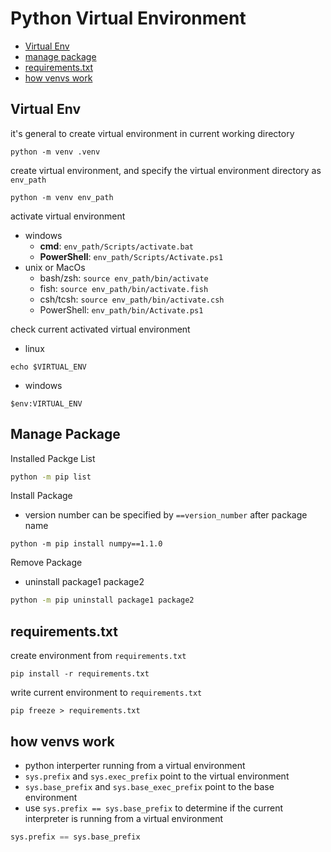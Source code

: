 # Python Virtual Environment

* [Virtual Env](#virtual-env)
* [manage package](#manage-package)
* [requirements.txt](#requirementstxt)
* [how venvs work](#how-venvs-work)

## Virtual Env

it's general to create virtual environment in current working directory

```shell
python -m venv .venv
```

create virtual environment, and specify the virtual environment directory as `env_path`

```shell
python -m venv env_path
```

activate virtual environment

- windows
  - **cmd**: `env_path/Scripts/activate.bat`
  - **PowerShell**: `env_path/Scripts/Activate.ps1`
- unix or MacOs
  - bash/zsh: `source env_path/bin/activate`
  - fish: `source env_path/bin/activate.fish`
  - csh/tcsh: `source env_path/bin/activate.csh`
  - PowerShell: `env_path/bin/Activate.ps1`

check current activated virtual environment

- linux

```shell
echo $VIRTUAL_ENV
```

- windows

```shell
$env:VIRTUAL_ENV
```

## Manage Package

Installed Packge List

```sh
python -m pip list
```

Install Package

- version number can be specified by `==version_number` after package name

```shell
python -m pip install numpy==1.1.0
```

Remove Package

- uninstall package1 package2

```sh
python -m pip uninstall package1 package2
```

## requirements.txt

create environment from `requirements.txt`

```shell
pip install -r requirements.txt
```

write current environment to `requirements.txt`

```shell
pip freeze > requirements.txt
```

## how venvs work

- python interperter running from a virtual environment
- `sys.prefix` and `sys.exec_prefix` point to the virtual environment
- `sys.base_prefix` and `sys.base_exec_prefix` point to the base environment
- use `sys.prefix == sys.base_prefix` to determine if the current interpreter is running from a virtual environment

```py
sys.prefix == sys.base_prefix
```